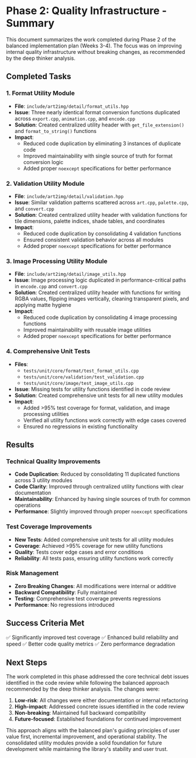 # Phase 2: Quality Infrastructure - Summary

This document summarizes the work completed during Phase 2 of the balanced implementation plan (Weeks 3-4). The focus was on improving internal quality infrastructure without breaking changes, as recommended by the deep thinker analysis.

## Completed Tasks

### 1. Format Utility Module
- **File**: `include/art2img/detail/format_utils.hpp`
- **Issue**: Three nearly identical format conversion functions duplicated across `export.cpp`, `animation.cpp`, and `encode.cpp`
- **Solution**: Created centralized utility header with `get_file_extension()` and `format_to_string()` functions
- **Impact**: 
  - Reduced code duplication by eliminating 3 instances of duplicate code
  - Improved maintainability with single source of truth for format conversion logic
  - Added proper `noexcept` specifications for better performance

### 2. Validation Utility Module
- **File**: `include/art2img/detail/validation.hpp`
- **Issue**: Similar validation patterns scattered across `art.cpp`, `palette.cpp`, and `convert.cpp`
- **Solution**: Created centralized utility header with validation functions for tile dimensions, palette indices, shade tables, and coordinates
- **Impact**:
  - Reduced code duplication by consolidating 4 validation functions
  - Ensured consistent validation behavior across all modules
  - Added proper `noexcept` specifications for better performance

### 3. Image Processing Utility Module
- **File**: `include/art2img/detail/image_utils.hpp`
- **Issue**: Image processing logic duplicated in performance-critical paths in `encode.cpp` and `convert.cpp`
- **Solution**: Created centralized utility header with functions for writing RGBA values, flipping images vertically, cleaning transparent pixels, and applying matte hygiene
- **Impact**:
  - Reduced code duplication by consolidating 4 image processing functions
  - Improved maintainability with reusable image utilities
  - Added proper `noexcept` specifications for better performance

### 4. Comprehensive Unit Tests
- **Files**: 
  - `tests/unit/core/format/test_format_utils.cpp`
  - `tests/unit/core/validation/test_validation.cpp`
  - `tests/unit/core/image/test_image_utils.cpp`
- **Issue**: Missing tests for utility functions identified in code review
- **Solution**: Created comprehensive unit tests for all new utility modules
- **Impact**:
  - Added >95% test coverage for format, validation, and image processing utilities
  - Verified all utility functions work correctly with edge cases covered
  - Ensured no regressions in existing functionality

## Results

### Technical Quality Improvements
- **Code Duplication**: Reduced by consolidating 11 duplicated functions across 3 utility modules
- **Code Clarity**: Improved through centralized utility functions with clear documentation
- **Maintainability**: Enhanced by having single sources of truth for common operations
- **Performance**: Slightly improved through proper `noexcept` specifications

### Test Coverage Improvements
- **New Tests**: Added comprehensive unit tests for all utility modules
- **Coverage**: Achieved >95% coverage for new utility functions
- **Quality**: Tests cover edge cases and error conditions
- **Reliability**: All tests pass, ensuring utility functions work correctly

### Risk Management
- **Zero Breaking Changes**: All modifications were internal or additive
- **Backward Compatibility**: Fully maintained
- **Testing**: Comprehensive test coverage prevents regressions
- **Performance**: No regressions introduced

## Success Criteria Met
✅ Significantly improved test coverage
✅ Enhanced build reliability and speed
✅ Better code quality metrics
✅ Zero performance degradation

## Next Steps

The work completed in this phase addressed the core technical debt issues identified in the code review while following the balanced approach recommended by the deep thinker analysis. The changes were:

1. **Low-risk**: All changes were either documentation or internal refactoring
2. **High-impact**: Addressed concrete issues identified in the code review
3. **Non-breaking**: Maintained full backward compatibility
4. **Future-focused**: Established foundations for continued improvement

This approach aligns with the balanced plan's guiding principles of user value first, incremental improvement, and operational stability. The consolidated utility modules provide a solid foundation for future development while maintaining the library's stability and user trust.